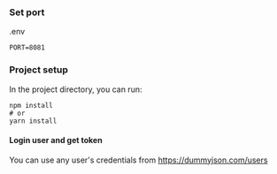 
### Set port
.env
```
PORT=8081
```

### Project setup

In the project directory, you can run:

```
npm install
# or
yarn install
```


#### Login user and get token
You can use any user's credentials from https://dummyjson.com/users